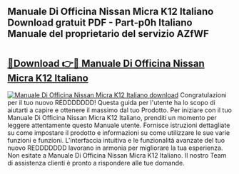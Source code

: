 ## Manuale Di Officina Nissan Micra K12 Italiano Download gratuit PDF - Part-p0h Italiano Manuale del proprietario del servizio AZfWF

# <h2><a href="http://dfcq77m.blite.top/?on=Manuale+Di+Officina+Nissan+Micra+K12+Italiano">🔗Download 👉🔴 Manuale Di Officina Nissan Micra K12 Italiano</a></h2>

[![Manuale Di Officina Nissan Micra K12 Italiano download](https://i.imgur.com/lujVjoI.png)](http://dfcq77m.blite.top/?on=Manuale+Di+Officina+Nissan+Micra+K12+Italiano)
Congratulazioni per il tuo nuovo REDDDDDDD! Questa guida per l'utente ha lo scopo di aiutarti a capire e ottenere il massimo dal tuo Prodotto. Per iniziare con il tuo Manuale Di Officina Nissan Micra K12 Italiano, prenditi un momento per leggere attentamente questo Manuale utente. Fornisce istruzioni dettagliate su come impostare il prodotto e informazioni su come utilizzare le sue varie funzioni e funzioni. L'interfaccia intuitiva e le funzionalità avanzate del tuo nuovo REDDDDDDD lavorano in armonia per migliorare la tua esperienza. Non esitate a Manuale Di Officina Nissan Micra K12 Italiano. Il nostro Team di assistenza clienti è pronto a rispondere alle tue domande.
